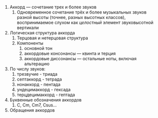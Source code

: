 1.  Аккорд — сочетание трех и более звуков
    1.  Одновременное сочетание трёх и более музыкальных звуков разной высоты (точнее, разных высотных классов), воспринимаемое слухом как _целостный_ элемент звуковысотной вертикали
2.  Логическая структура аккорда
    1.  Терцовая и нетерцовая структура
    2.  Компоненты
        1.  основной тон
        2.  аккордовые консонансы — квинта и терция
        3.  аккордовые диссонансы — остальные ноты, включая альтерацию
3.  По числу звуков:
    1.  трезвучие - триада
    2.  септаккорд - тетрада
    3.  нонаккорд - пентада
    4.  ундецимаккорд - гексада
    5.  терцдецимаккорд - гептада
4.  Буквенные обозначения аккордов
    1.  C, Cm, Cm7, Csus...
5.  Обращения аккордов